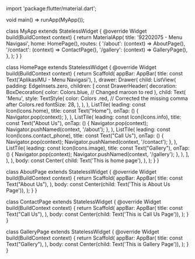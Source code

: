 import 'package:flutter/material.dart';

void main() => runApp(MyApp());

class MyApp extends StatelessWidget {
  @override
  Widget build(BuildContext context) {
    return MaterialApp(
      title: '92202075 - Menu Navigasi',
      home: HomePage(),
      routes: {
        '/about': (context) => AboutPage(),
        '/contact': (context) => ContactPage(),
        '/gallery': (context) => GalleryPage(),
      },
    );
  }
}

class HomePage extends StatelessWidget {
  @override
  Widget build(BuildContext context) {
    return Scaffold(
      appBar: AppBar(
        title: const Text('AplikasiMU - Menu Navigasi'),
      ),
      drawer: Drawer(
        child: ListView(
          padding: EdgeInsets.zero,
          children: <Widget>[
            const DrawerHeader(
              decoration: BoxDecoration(
                color: Colors.blue, // Changed maroon to red
              ),
              child: Text(
                'Menu',
                style: TextStyle(
                  color: Colors
                      .red, // Corrected the missing comma after Colors.red
                  fontSize: 28,
                ),
              ),
            ),
            ListTile(
              leading: const Icon(Icons.home),
              title: const Text("Home"),
              onTap: () {
                Navigator.pop(context);
              },
            ),
            ListTile(
              leading: const Icon(Icons.info),
              title: const Text("About Us"),
              onTap: () {
                Navigator.pop(context);
                Navigator.pushNamed(context, '/about');
              },
            ),
            ListTile(
              leading: const Icon(Icons.contact_phone),
              title: const Text("Call Us"),
              onTap: () {
                Navigator.pop(context);
                Navigator.pushNamed(context, '/contact');
              },
            ),
            ListTile(
              leading: const Icon(Icons.image),
              title: const Text("Gallery"),
              onTap: () {
                Navigator.pop(context);
                Navigator.pushNamed(context, '/gallery');
              },
            ),
          ],
        ),
      ),
      body: const Center(
        child: Text('This is home page'),
      ),
    );
  }
}

class AboutPage extends StatelessWidget {
  @override
  Widget build(BuildContext context) {
    return Scaffold(
      appBar: AppBar(
        title: const Text("About Us"),
      ),
      body: const Center(child: Text('This is About Us Page')),
    );
  }
}

class ContactPage extends StatelessWidget {
  @override
  Widget build(BuildContext context) {
    return Scaffold(
      appBar: AppBar(
        title: const Text("Call Us"),
      ),
      body: const Center(child: Text('This is Call Us Page')),
    );
  }
}

class GalleryPage extends StatelessWidget {
  @override
  Widget build(BuildContext context) {
    return Scaffold(
      appBar: AppBar(
        title: const Text("Gallery"),
      ),
      body: const Center(child: Text('This is Gallery Page')),
    );
  }
}
